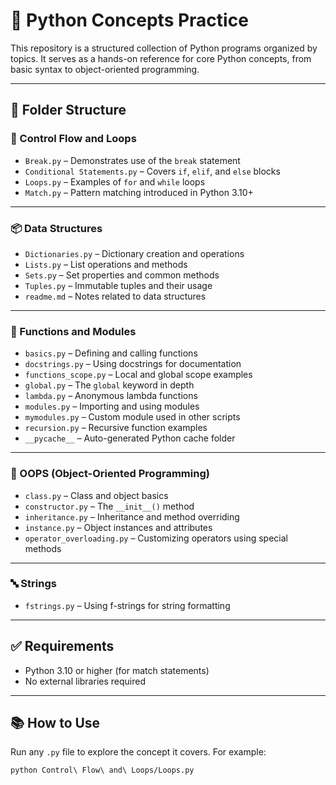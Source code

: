 # 🐍 Python Concepts Practice

This repository is a structured collection of Python programs organized by topics. It serves as a hands-on reference for core Python concepts, from basic syntax to object-oriented programming.

---

## 📂 Folder Structure

### 🔁 Control Flow and Loops
- `Break.py` – Demonstrates use of the `break` statement
- `Conditional Statements.py` – Covers `if`, `elif`, and `else` blocks
- `Loops.py` – Examples of `for` and `while` loops
- `Match.py` – Pattern matching introduced in Python 3.10+

---

### 📦 Data Structures
- `Dictionaries.py` – Dictionary creation and operations
- `Lists.py` – List operations and methods
- `Sets.py` – Set properties and common methods
- `Tuples.py` – Immutable tuples and their usage
- `readme.md` – Notes related to data structures

---

### 🧠 Functions and Modules
- `basics.py` – Defining and calling functions
- `docstrings.py` – Using docstrings for documentation
- `functions_scope.py` – Local and global scope examples
- `global.py` – The `global` keyword in depth
- `lambda.py` – Anonymous lambda functions
- `modules.py` – Importing and using modules
- `mymodules.py` – Custom module used in other scripts
- `recursion.py` – Recursive function examples
- `__pycache__` – Auto-generated Python cache folder

---

### 🧱 OOPS (Object-Oriented Programming)
- `class.py` – Class and object basics
- `constructor.py` – The `__init__()` method
- `inheritance.py` – Inheritance and method overriding
- `instance.py` – Object instances and attributes
- `operator_overloading.py` – Customizing operators using special methods

---

### 🔤 Strings
- `fstrings.py` – Using f-strings for string formatting

---

## ✅ Requirements
- Python 3.10 or higher (for match statements)
- No external libraries required

---

## 📚 How to Use
Run any `.py` file to explore the concept it covers. For example:
```bash
python Control\ Flow\ and\ Loops/Loops.py
